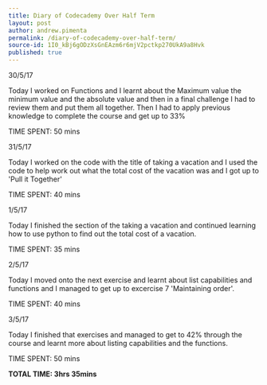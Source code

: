 ```yaml
---
title: Diary of Codecademy Over Half Term
layout: post
author: andrew.pimenta
permalink: /diary-of-codecademy-over-half-term/
source-id: 1I0_kBj6gODzXsGnEAzm6r6mjV2pctkp270UkA9a8Hvk
published: true
---
```

30/5/17

Today I worked on Functions and I learnt about the Maximum value the minimum value and the absolute value and then in a final challenge I had to review them and put them all together. Then I had to apply previous knowledge to complete the course and get up to 33% 

TIME SPENT: 50 mins

31/5/17

Today I worked on the code with the title of taking a vacation and I used the code to help work out what the total cost of the vacation was and I got up to 'Pull it Together'

TIME SPENT: 40 mins 

1/5/17

Today I finished the section of the taking a vacation and continued learning how to use python to find out the total cost of a vacation.

TIME SPENT: 35 mins

2/5/17

Today I moved onto the next exercise and learnt about list capabilities and functions and I managed to get up to excercise 7 'Maintaining order'.

TIME SPENT: 40 mins

3/5/17

Today I finished that exercises and managed to get to 42% through the course and learnt more about listing capabilities and the functions.

TIME SPENT: 50 mins

**TOTAL TIME: 3hrs 35mins**

